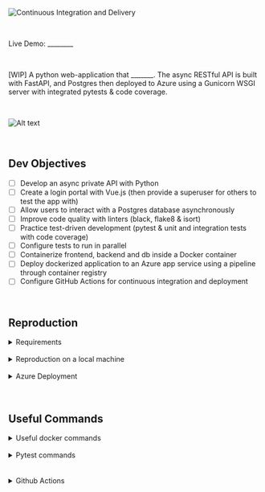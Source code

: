 ![Continuous Integration and Delivery](https://github.com/jordanhoare/azure_asp/workflows/Continuous%20Integration%20and%20Delivery/badge.svg?branch=main)

</br>

Live Demo:  ________

</br>

[WIP] A python web-application that _______. The async RESTful API is built with FastAPI, and Postgres then deployed to Azure using a Gunicorn WSGI server with integrated pytests & code coverage.

</br>

![Alt text](project/static/img/screenshot.png)

</br>

## Dev Objectives
- [ ] Develop an async private API with Python
- [ ] Create a login portal with Vue.js (then provide a superuser for others to test the app with) 
- [ ] Allow users to interact with a Postgres database asynchronously 
- [ ] Improve code quality with linters (black, flake8 & isort)
- [ ] Practice test-driven development (pytest & unit and integration tests with code coverage)
- [ ] Configure tests to run in parallel
- [ ] Containerize frontend, backend and db inside a Docker container
- [ ] Deploy dockerized application to an Azure app service using a pipeline through container registry
- [ ] Configure GitHub Actions for continuous integration and deployment

</br>

## Reproduction

<details>
  <summary>Requirements</summary>

</br>

- [Git](https://git-scm.com/) for command-line interface 
- [Pyenv](https://github.com/pyenv/pyenv) for Python version management tool
- [Poetry](https://python-poetry.org/docs/) for dependency management and packaging
- [Docker](https://docs.docker.com/get-docker/) for developing, shipping, and running applications
- [Azure CLI](https://docs.microsoft.com/en-us/cli/azure/install-azure-cli) for cloud deployment
</details>

</br>

<details>
  <summary>Reproduction on a local machine</summary>

</br>

- Clone the GitHub repository to an empty folder on your local machine:
    ```
    gh repo clone jordanhoare/azure_asp
    ```
- Initialise poetry:
    ```
    poetry build
    ```
- Build a docker image and run the container in detached mode:
    ```
    docker-compose build
    docker-compose up -d
    docker-compose logs web
    ```
- Check the logs of the web service:
    ```
    docker-compose logs web
    ```
</details>

</br>


<details>
  <summary>Azure Deployment</summary>

</br>

- Login:
    ```
    az login
    ```

</details>

</br>

</br>

## Useful Commands

<details>
  <summary>Useful docker commands</summary>

</br>

- Build the image and spin up the two containers:
    ```
    docker-compose up -d --build
    ```
- Bring down the containers and volumes
    ```
    docker-compose down -v
    ```
- Code quality:
    ```
    docker-compose exec web black . --check
    docker-compose exec web isort . --check-only
    docker-compose exec web flake8 .
    ```
</details>

</br>

<details>
  <summary>Pytest commands</summary>

</br>

- Normal run
    ```
    docker-compose exec web python -m pytest
    ```
- Disable warnings
    ```
    docker-compose exec web python -m pytest -p no:warnings
    ```
</br>

</details>

</br>

</br>

<details>
  <summary>Github Actions</summary>

</br>

- Build and tag the image:
    ```
    docker build -f ____________________
    ```
-  Authenticate to GitHub Packages with Docker:
    ```
    docker login ____________________
    ```
-  Push the image to the Container registry on GitHub Packages
    ```
    docker push ____________________
    ```
</details>

</br>
